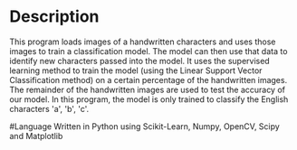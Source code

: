# Description
This program loads images of a handwritten characters and uses those images to train a classification model. The model can then use that data to identify new characters passed into the model. It uses the supervised learning method to train the model (using the Linear Support Vector Classification method) on a certain percentage of the handwritten images. The remainder of the handwritten images are used to test the accuracy of our model. In this program, the model is only trained to classify the English characters 'a', 'b', 'c'.

#Language
Written in Python using Scikit-Learn, Numpy, OpenCV, Scipy and Matplotlib
